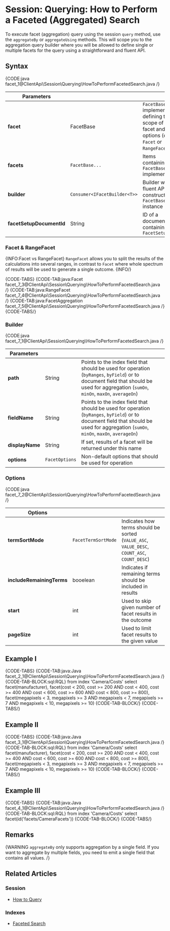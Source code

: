 # Session: Querying: How to Perform a Faceted (Aggregated) Search

To execute facet (aggregation) query using the session `query` method, use the `aggregateBy` or `aggregateUsing` methods. This will scope you to the aggregation query builder where you will be allowed to define single or multiple facets for the query using a straightforward and fluent API.

## Syntax

{CODE:java facet_1@ClientApi\Session\Querying\HowToPerformFacetedSearch.java /}

| Parameters | | |
| ------------- | ------------- | ----- |
| **facet** | FacetBase | `FacetBase` implementation defining the scope of the facet and its options (either `Facet` or `RangeFacet`) |
| **facets** | `FacetBase...` | Items containing `FacetBase` implementations |
| **builder** | `Consumer<IFacetBuilder<T>>` | Builder with a fluent API that constructs a `FacetBase` instance |
| **facetSetupDocumentId** | String | ID of a document containing `FacetSetup` | 

### Facet & RangeFacet

{INFO:Facet vs RangeFacet}
`RangeFacet` allows you to split the results of the calculations into several ranges, in contrast to `Facet` where whole spectrum of results will be used to generate a single outcome.
{INFO/}

{CODE-TABS}
{CODE-TAB:java:Facet facet_7_3@ClientApi\Session\Querying\HowToPerformFacetedSearch.java /}
{CODE-TAB:java:RangeFacet facet_7_4@ClientApi\Session\Querying\HowToPerformFacetedSearch.java /}
{CODE-TAB:java:FacetAggregation facet_7_5@ClientApi\Session\Querying\HowToPerformFacetedSearch.java /}
{CODE-TABS/}

### Builder

{CODE:java facet_7_1@ClientApi\Session\Querying\HowToPerformFacetedSearch.java /}

| Parameters | | |
| ------------- | ------------- | ----- |
| **path** | String | Points to the index field that should be used for operation (`byRanges`, `byField`) or to document field that should be used for aggregation (`sumOn`, `minOn`, `maxOn`, `averageOn`) |
| **fieldName** | String | Points to the index field that should be used for operation (`byRanges`, `byField`) or to document field that should be used for aggregation (`sumOn`, `minOn`, `maxOn`, `averageOn`) |
| **displayName** | String | If set, results of a facet will be returned under this name |
| **options** | `FacetOptions` | Non-default options that should be used for operation |

### Options

{CODE:java facet_7_2@ClientApi\Session\Querying\HowToPerformFacetedSearch.java /}

| Options | | |
| ------------- | ------------- | ----- |
| **termSortMode** | `FacetTermSortMode` | Indicates how terms should be sorted (`VALUE_ASC`, `VALUE_DESC`, `COUNT_ASC`, `COUNT_DESC`) |
| **includeRemainingTerms** | booelean | Indicates if remaining terms should be included in results |
| **start** | int | Used to skip given number of facet results in the outcome |
| **pageSize** | int | Used to limit facet results to the given value |

## Example I

{CODE-TABS}
{CODE-TAB:java:Java facet_2_1@ClientApi\Session\Querying\HowToPerformFacetedSearch.java /}
{CODE-TAB-BLOCK:sql:RQL}
from index 'Camera/Costs' 
select 
facet(manufacturer), 
facet(cost < 200, cost >= 200 AND cost < 400, cost >= 400 AND cost < 600, cost >= 600 AND cost < 800, cost >= 800),
facet(megapixels < 3, megapixels >= 3 AND megapixels < 7, megapixels >= 7 AND megapixels < 10, megapixels >= 10)
{CODE-TAB-BLOCK/}
{CODE-TABS/}

## Example II

{CODE-TABS}
{CODE-TAB:java:Java facet_3_1@ClientApi\Session\Querying\HowToPerformFacetedSearch.java /}
{CODE-TAB-BLOCK:sql:RQL}
from index 'Camera/Costs' 
select 
facet(manufacturer), 
facet(cost < 200, cost >= 200 AND cost < 400, cost >= 400 AND cost < 600, cost >= 600 AND cost < 800, cost >= 800),
facet(megapixels < 3, megapixels >= 3 AND megapixels < 7, megapixels >= 7 AND megapixels < 10, megapixels >= 10)
{CODE-TAB-BLOCK/}
{CODE-TABS/}

## Example III

{CODE-TABS}
{CODE-TAB:java:Java facet_4_1@ClientApi\Session\Querying\HowToPerformFacetedSearch.java /}
{CODE-TAB-BLOCK:sql:RQL}
from index 'Camera/Costs' 
select facet(id('facets/CameraFacets'))
{CODE-TAB-BLOCK/}
{CODE-TABS/}

## Remarks

{WARNING `aggregateBy` only supports aggregation by a single field. If you want to aggregate by multiple fields, you need to emit a single field that contains all values. /}

## Related Articles

### Session

- [How to Query](../../../client-api/session/querying/how-to-query)

### Indexes

- [Faceted Search](../../../indexes/querying/faceted-search) 
